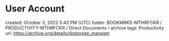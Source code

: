 # User Account

created: October 3, 2022 5:42 PM (UTC)
folder: BOOKMRKS-MTHRFCKR / PRODUCTIVITY-MTHRFCKR / Direct Documents / archive
tags: Productivity
url: https://archive.org/details/@storage_manager